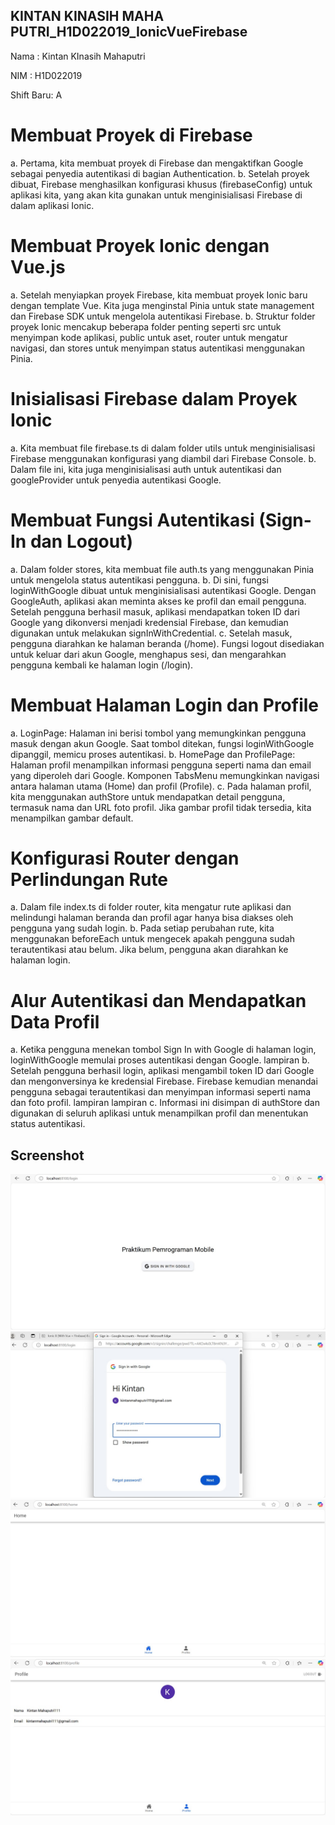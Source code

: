 ## KINTAN KINASIH MAHA PUTRI_H1D022019_IonicVueFirebase
Nama : Kintan KInasih Mahaputri

NIM : H1D022019

Shift Baru: A

# Membuat Proyek di Firebase
a. Pertama, kita membuat proyek di Firebase dan mengaktifkan Google sebagai penyedia autentikasi di bagian Authentication.
b. Setelah proyek dibuat, Firebase menghasilkan konfigurasi khusus (firebaseConfig) untuk aplikasi kita, yang akan kita gunakan untuk menginisialisasi Firebase di dalam aplikasi Ionic.

# Membuat Proyek Ionic dengan Vue.js
a. Setelah menyiapkan proyek Firebase, kita membuat proyek Ionic baru dengan template Vue. Kita juga menginstal Pinia untuk state management dan Firebase SDK untuk mengelola autentikasi Firebase.
b. Struktur folder proyek Ionic mencakup beberapa folder penting seperti src untuk menyimpan kode aplikasi, public untuk aset, router untuk mengatur navigasi, dan stores untuk menyimpan status autentikasi menggunakan Pinia.

# Inisialisasi Firebase dalam Proyek Ionic
a. Kita membuat file firebase.ts di dalam folder utils untuk menginisialisasi Firebase menggunakan konfigurasi yang diambil dari Firebase Console.
b. Dalam file ini, kita juga menginisialisasi auth untuk autentikasi dan googleProvider untuk penyedia autentikasi Google.

# Membuat Fungsi Autentikasi (Sign-In dan Logout)
a. Dalam folder stores, kita membuat file auth.ts yang menggunakan Pinia untuk mengelola status autentikasi pengguna.
b. Di sini, fungsi loginWithGoogle dibuat untuk menginisialisasi autentikasi Google. Dengan GoogleAuth, aplikasi akan meminta akses ke profil dan email pengguna. Setelah pengguna berhasil masuk, aplikasi mendapatkan token ID dari Google yang dikonversi menjadi kredensial Firebase, dan kemudian digunakan untuk melakukan signInWithCredential.
c. Setelah masuk, pengguna diarahkan ke halaman beranda (/home). Fungsi logout disediakan untuk keluar dari akun Google, menghapus sesi, dan mengarahkan pengguna kembali ke halaman login (/login).

# Membuat Halaman Login dan Profile
a. LoginPage: Halaman ini berisi tombol yang memungkinkan pengguna masuk dengan akun Google. Saat tombol ditekan, fungsi loginWithGoogle dipanggil, memicu proses autentikasi.
b. HomePage dan ProfilePage: Halaman profil menampilkan informasi pengguna seperti nama dan email yang diperoleh dari Google. Komponen TabsMenu memungkinkan navigasi antara halaman utama (Home) dan profil (Profile).
c. Pada halaman profil, kita menggunakan authStore untuk mendapatkan detail pengguna, termasuk nama dan URL foto profil. Jika gambar profil tidak tersedia, kita menampilkan gambar default.

# Konfigurasi Router dengan Perlindungan Rute
a. Dalam file index.ts di folder router, kita mengatur rute aplikasi dan melindungi halaman beranda dan profil agar hanya bisa diakses oleh pengguna yang sudah login.
b. Pada setiap perubahan rute, kita menggunakan beforeEach untuk mengecek apakah pengguna sudah terautentikasi atau belum. Jika belum, pengguna akan diarahkan ke halaman login.

# Alur Autentikasi dan Mendapatkan Data Profil
a. Ketika pengguna menekan tombol Sign In with Google di halaman login, loginWithGoogle memulai proses autentikasi dengan Google. lampiran
b. Setelah pengguna berhasil login, aplikasi mengambil token ID dari Google dan mengonversinya ke kredensial Firebase. Firebase kemudian menandai pengguna sebagai terautentikasi dan menyimpan informasi seperti nama dan foto profil. lampiran lampiran
c. Informasi ini disimpan di authStore dan digunakan di seluruh aplikasi untuk menampilkan profil dan menentukan status autentikasi.

## Screenshot
![SS 1](ss1.jpg)
![SS 2](ss2.jpg)
![SS 3](ss3.jpg)
![SS 4](ss4.jpg)
